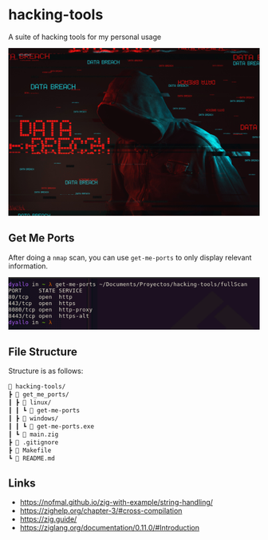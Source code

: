 # hacking-tools

A suite of hacking tools for my personal usage

![wallpaper](./assets/wallpaper.jpg)

## Get Me Ports

After doing a `nmap` scan, you can use `get-me-ports` to only display relevant information.

![img](./assets/get_me_ports.png)

## File Structure

Structure is as follows:

```
🌳 hacking-tools/
┣ 📁 get_me_ports/
┃ ┣ 📁 linux/
┃ ┃ ┗ 📄 get-me-ports
┃ ┣ 📁 windows/
┃ ┃ ┗ 📄 get-me-ports.exe
┃ ┗ 📄 main.zig
┣ 📄 .gitignore
┣ 📄 Makefile
┗ 📄 README.md
```

## Links

- https://nofmal.github.io/zig-with-example/string-handling/
- https://zighelp.org/chapter-3/#cross-compilation
- https://zig.guide/
- https://ziglang.org/documentation/0.11.0/#Introduction